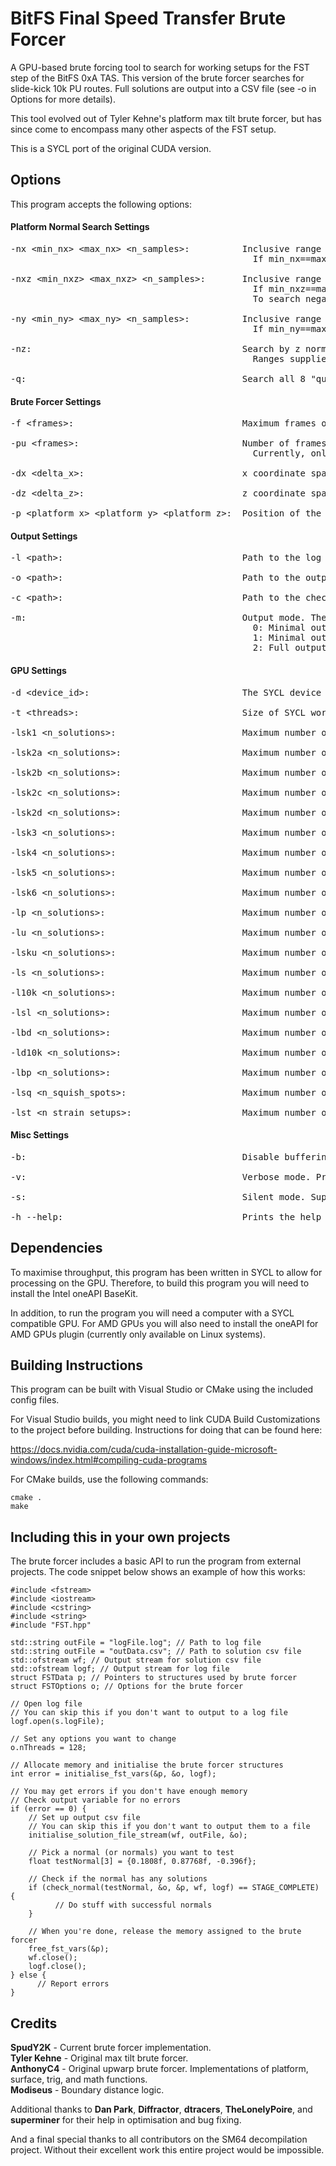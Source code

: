 # BitFS Final Speed Transfer Brute Forcer
A GPU-based brute forcing tool to search for working setups for the FST step of the BitFS 0xA TAS. This version of the brute forcer searches for slide-kick 10k PU routes. Full solutions are output into a CSV file (see -o in Options for more details).

This tool evolved out of Tyler Kehne's platform max tilt brute forcer, but has since come to encompass many other aspects of the FST setup.

This is a SYCL port of the original CUDA version.

## Options ##
This program accepts the following options:

#### Platform Normal Search Settings ####
<pre>
-nx &lt;min_nx&gt; &lt;max_nx&gt; &lt;n_samples&gt;:          Inclusive range of x normals to be considered, and the number of normals to sample.
                                              If min_nx==max_nx then n_samples will be set to 1.
  
-nxz &lt;min_nxz&gt; &lt;max_nxz&gt; &lt;n_samples&gt;:       Inclusive range of xz sums to be considered, and the number of z normals to sample.
                                              If min_nxz==max_nxz then n_samples will be set to 1.
                                              To search negative z normals, set to min_nxz and max_nxz to negative values.
  
-ny &lt;min_ny&gt; &lt;max_ny&gt; &lt;n_samples&gt;:          Inclusive range of y normals to be considered, and the number of normals to sample.
                                              If min_ny==max_ny then n_samples will be set to 1.

-nz:                                        Search by z normal instead of xz sum.
                                              Ranges supplied with -nxz will be converted to z normal ranges.
  
-q:                                         Search all 8 "quadrants" simultaneously. Overrides platform position set by -p.
</pre>

#### Brute Forcer Settings ####
<pre>
-f &lt;frames&gt;:                                Maximum frames of platform tilt considered.
  
-pu &lt;frames&gt;:                               Number of frames of PU movement for 10k PU route.
                                              Currently, only 3 frame routes are supported.
  
-dx &lt;delta_x&gt;:                              x coordinate spacing of positions on the platform.
  
-dz &lt;delta_z&gt;:                              z coordinate spacing of positions on the platform.
  
-p &lt;platform_x&gt; &lt;platform_y&gt; &lt;platform_z&gt;:  Position of the pyramid platform.
</pre>
#### Output Settings ####
<pre>
-l &lt;path&gt;:                                  Path to the log file.
  
-o &lt;path&gt;:                                  Path to the output file.

-c &lt;path&gt;:                                  Path to the checkpoint file.

-m:                                         Output mode. The amount of detail provided in the output file.
                                              0: Minimal output. Prints all normals with full solutions, along with number of full solutions found.
                                              1: Minimal output with partial solutions. Prints all normals with 10k partial solutions or better, along with the latest stage with solutions.
                                              2: Full output. Prints all normals with full solutions, along with full details of the setup.
</pre>
#### GPU Settings ####
<pre>
-d &lt;device_id&gt;:                             The SYCL device used to run the program.
  
-t &lt;threads&gt;:                               Size of SYCL work group to assign to the program.
  
-lsk1 &lt;n_solutions&gt;:                        Maximum number of phase 1 solutions for 10k setup search.
  
-lsk2a &lt;n_solutions&gt;:                       Maximum number of phase 2a solutions for 10k setup search.
  
-lsk2b &lt;n_solutions&gt;:                       Maximum number of phase 2b solutions for 10k setup search.
  
-lsk2c &lt;n_solutions&gt;:                       Maximum number of phase 2c solutions for 10k setup search.
  
-lsk2d &lt;n_solutions&gt;:                       Maximum number of phase 2d solutions for 10k setup search.
  
-lsk3 &lt;n_solutions&gt;:                        Maximum number of phase 3 solutions for 10k setup search.
  
-lsk4 &lt;n_solutions&gt;:                        Maximum number of phase 4 solutions for 10k setup search.
  
-lsk5 &lt;n_solutions&gt;:                        Maximum number of phase 5 solutions for 10k setup search.
  
-lsk6 &lt;n_solutions&gt;:                        Maximum number of phase 6 solutions for 10k setup search.
  
-lp &lt;n_solutions&gt;:                          Maximum number of platform tilt solutions.
  
-lu &lt;n_solutions&gt;:                          Maximum number of upwarp solutions.
  
-lsku &lt;n_solutions&gt;:                        Maximum number of slide kick upwarp solutions.
  
-ls &lt;n_solutions&gt;:                          Maximum number of speed solutions.
  
-l10k &lt;n_solutions&gt;:                        Maximum number of 10k solutions.
  
-lsl &lt;n_solutions&gt;:                         Maximum number of slide solutions.
  
-lbd &lt;n_solutions&gt;:                         Maximum number of breakdance solutions.
  
-ld10k &lt;n_solutions&gt;:                       Maximum number of double 10k solutions.
  
-lbp &lt;n_solutions&gt;:                         Maximum number of bully push solutions.
  
-lsq &lt;n_squish_spots&gt;:                      Maximum number of squish spots.
  
-lst &lt;n_strain_setups&gt;:                     Maximum number of strain setups.
</pre>
#### Misc Settings ####
<pre>
-b:                                         Disable buffering on stdout and stderr.

-v:                                         Verbose mode. Prints all parameters used in the brute forcer.

-s:                                         Silent mode. Suppresses all print statements output by the brute forcer.
  
-h --help:                                  Prints the help text.
</pre>

## Dependencies ##
To maximise throughput, this program has been written in SYCL to allow for processing on the GPU. Therefore, to build this program you will need to install the Intel oneAPI BaseKit.  

In addition, to run the program you will need a computer with a SYCL compatible GPU. For AMD GPUs you will also need to install the oneAPI for AMD GPUs plugin (currently only available on Linux systems).

## Building Instructions ##
This program can be built with Visual Studio or CMake using the included config files. 

For Visual Studio builds, you might need to link CUDA Build Customizations to the project before building. Instructions for doing that can be found here:

https://docs.nvidia.com/cuda/cuda-installation-guide-microsoft-windows/index.html#compiling-cuda-programs

For CMake builds, use the following commands:

```
cmake .
make
```

## Including this in your own projects ##
The brute forcer includes a basic API to run the program from external projects. The code snippet below shows an example of how this works:

```
#include <fstream>
#include <iostream>
#include <cstring>
#include <string>
#include "FST.hpp"
  
std::string outFile = "logFile.log"; // Path to log file
std::string outFile = "outData.csv"; // Path to solution csv file
std::ofstream wf; // Output stream for solution csv file
std::ofstream logf; // Output stream for log file
struct FSTData p; // Pointers to structures used by brute forcer
struct FSTOptions o; // Options for the brute forcer

// Open log file
// You can skip this if you don't want to output to a log file
logf.open(s.logFile);

// Set any options you want to change
o.nThreads = 128;

// Allocate memory and initialise the brute forcer structures
int error = initialise_fst_vars(&p, &o, logf);

// You may get errors if you don't have enough memory
// Check output variable for no errors
if (error == 0) {
    // Set up output csv file
    // You can skip this if you don't want to output them to a file
    initialise_solution_file_stream(wf, outFile, &o);

    // Pick a normal (or normals) you want to test
    float testNormal[3] = {0.1808f, 0.87768f, -0.396f};
  
    // Check if the normal has any solutions
    if (check_normal(testNormal, &o, &p, wf, logf) == STAGE_COMPLETE) {
          // Do stuff with successful normals
    }

    // When you're done, release the memory assigned to the brute forcer
    free_fst_vars(&p);
    wf.close();
    logf.close();
} else {
      // Report errors
}
```

## Credits ##
**SpudY2K** - Current brute forcer implementation.  
**Tyler Kehne** - Original max tilt brute forcer.  
**AnthonyC4** - Original upwarp brute forcer. Implementations of platform, surface, trig, and math functions.  
**Modiseus** - Boundary distance logic.  

Additional thanks to **Dan Park**, **Diffractor**,  **dtracers**, **TheLonelyPoire**, and **superminer** for their help in optimisation and bug fixing.  

And a final special thanks to all contributors on the SM64 decompilation project. Without their excellent work this entire project would be impossible.
